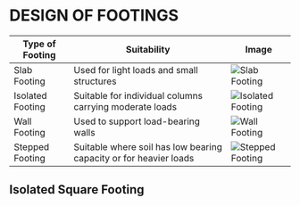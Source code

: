 # DESIGN OF FOOTINGS

| Type of Footing | Suitability | Image |
|-----------------|-------------|-------|
| Slab Footing    | Used for light loads and small structures | ![Slab Footing](footing-types.png) |
| Isolated Footing| Suitable for individual columns carrying moderate loads | ![Isolated Footing](footing-types.png) |
| Wall Footing    | Used to support load-bearing walls | ![Wall Footing](footing-types.png) |
| Stepped Footing | Suitable where soil has low bearing capacity or for heavier loads | ![Stepped Footing](footing-types.png) |

## Isolated Square Footing
